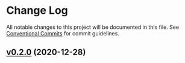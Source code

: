 # Change Log

All notable changes to this project will be documented in this file.
See [Conventional Commits](Https://conventionalcommits.org) for commit guidelines.

<!-- changelog -->

## [v0.2.0](https://gitlab.com/jimsy/ease.ex/compare/v0.2.0...v0.2.0) (2020-12-28)



